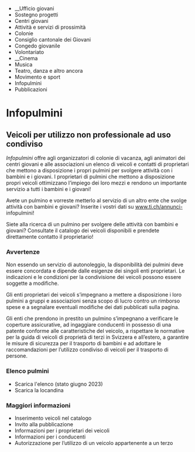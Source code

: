   * __Ufficio giovani
  * Sostegno progetti
  * Centri giovani
  * Attività e servizi di prossimità
  * Colonie
  * Consiglio cantonale dei Giovani
  * Congedo giovanile
  * Volontariato
  *  __Cinema
  * Musica
  * Teatro, danza e altro ancora
  * Movimento e sport
  * Infopulmini
  * Pubblicazioni

#  Infopulmini

##  Veicoli per utilizzo non professionale ad uso condiviso

_Infopulmini_ offre agli organizzatori di colonie di vacanza, agli animatori
dei centri giovani e alle associazioni un elenco di veicoli e contatti di
proprietari che mettono a disposizione i propri pulmini per svolgere attività
con i bambini e i giovani. I proprietari di pulmini che mettono a disposizione
propri veicoli ottimizzano l’impiego dei loro mezzi e rendono un importante
servizio a tutti i bambini e i giovani!

Avete un pulmino e vorreste metterlo al servizio di un altro ente che svolge
attività con bambini e giovani? Inserite i vostri dati su www.ti.ch/annunci-
infopulmini!

Siete alla ricerca di un pulmino per svolgere delle attività con bambini e
giovani? Consultate il catalogo dei veicoli disponibili e prendete
direttamente contatto il proprietario!

### Avvertenze

Non essendo un servizio di autonoleggio, la disponibilità dei pulmini deve
essere concordata e dipende dalle esigenze dei singoli enti proprietari. Le
indicazioni e le condizioni per la condivisione dei veicoli possono essere
soggette a modifiche.

Gli enti proprietari dei veicoli s’impegnano a mettere a disposizione i loro
pulmini a gruppi e associazioni senza scopo di lucro contro un rimborso spese
e a segnalare eventuali modifiche dei dati pubblicati sulla pagina.

Gli enti che prendono in prestito un pulmino s’impegnano a verificare le
coperture assicurative, ad ingaggiare conducenti in possesso di una patente
conforme alle caratteristiche del veicolo, a rispettare le normative per la
guida di veicoli di proprietà di terzi in Svizzera e all’estero, a garantire
le misure di sicurezza per il trasporto di bambini e ad adottare le
raccomandazioni per l’utilizzo condiviso di veicoli per il trasporto di
persone.

###  Elenco pulmini

  * Scarica l'elenco (stato giugno 2023)
  * Scarica la locandina

###  Maggiori informazioni

  * Inserimento veicoli nel catalogo
  * Invito alla pubblicazione
  * Informazioni per i proprietari dei veicoli
  * Informazioni per i conducenti
  * Autorizzazione per l’utilizzo di un veicolo appartenente a un terzo

